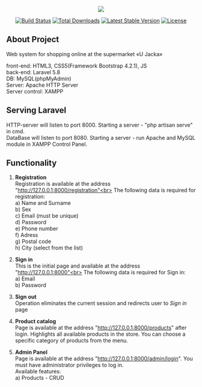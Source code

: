 <p align="center"><img src="https://laravel.com/assets/img/components/logo-laravel.svg"></p>

<p align="center">
<a href="https://travis-ci.org/laravel/framework"><img src="https://travis-ci.org/laravel/framework.svg" alt="Build Status"></a>
<a href="https://packagist.org/packages/laravel/framework"><img src="https://poser.pugx.org/laravel/framework/d/total.svg" alt="Total Downloads"></a>
<a href="https://packagist.org/packages/laravel/framework"><img src="https://poser.pugx.org/laravel/framework/v/stable.svg" alt="Latest Stable Version"></a>
<a href="https://packagist.org/packages/laravel/framework"><img src="https://poser.pugx.org/laravel/framework/license.svg" alt="License"></a>
</p>

## About Project

Web system for shopping online at the supermarket «U Jacka»

front-end: HTML3, CSS5(Framework Bootstrap 4.2.1), JS<br/>
back-end: Laravel 5.8<br/>
DB: MySQL(phpMyAdmin) <br/>
Server: Apache HTTP Server<br/>
Server control: XAMPP<br/>


## Serving Laravel

HTTP-server will listen to port 8000. Starting a server - "php artisan serve" in cmd.<br>
DataBase will listen to port 8080. Starting a server - run Apache and MySQL module in XAMPP Control Panel.

## Functionality

1. <b>Registration</b><br>
   Registration is available at the address "http://127.0.0.1:8000/registration"<br>
   The following data is required for registration:<br>
   a) Name and Surname<br>
   b) Sex<br>
   c) Email (must be unique)<br>
   d) Password<br>
   e) Phone number<br>
   f) Adress<br>
   g) Postal code<br>
   h) City (select from the list)<br>
   
2. <b>Sign in</b><br>
    This is the initial page and available at the address "http://127.0.0.1:8000"<br>
    The following data is required for Sign in:<br>
    a) Email<br>
    b) Password<br>
    
3. <b>Sign out</b><br>
    Operation eliminates the current session and redirects user to <i>Sign in</i> page
 
4. <b>Product catalog</b><br>
    Page is available at the address "http://127.0.0.1:8000/products" after login. Highlights all available products in the store. You can choose a specific category of products from the menu.
5. <b>Admin Panel</b><br>
    Page is available at the address "http://127.0.0.1:8000/admin/login". You must have administrator privileges to log in.<br>
    Available features:<br>
    a) Products - CRUD
    
   
    
    
   
   





